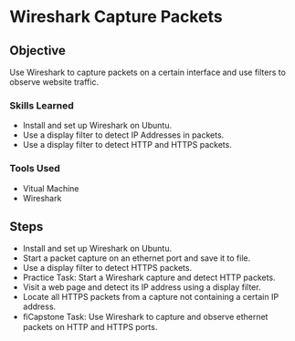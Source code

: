 # Wireshark Capture Packets

## Objective
Use Wireshark to capture packets on a certain interface and use filters to observe website traffic.

### Skills Learned

- Install and set up Wireshark on Ubuntu.
- Use a display filter to detect IP Addresses in packets.
- Use a display filter to detect HTTP and HTTPS packets.

### Tools Used

- Vitual Machine
- Wireshark

## Steps

- Install and set up Wireshark on Ubuntu.
- Start a packet capture on an ethernet port and save it to file.
- Use a display filter to detect HTTPS packets.
- Practice Task: Start a Wireshark capture and detect HTTP packets.
- Visit a web page and detect its IP address using a display filter.
- Locate all HTTPS packets from a capture not containing a certain IP address.
- ﬁCapstone Task: Use Wireshark to capture and observe ethernet packets on HTTP and HTTPS ports.
